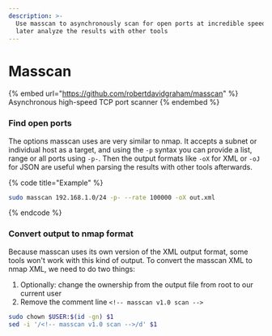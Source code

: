 ```yaml
---
description: >-
  Use masscan to asynchronously scan for open ports at incredible speeds, then
  later analyze the results with other tools
---
```


# Masscan

{% embed url="https://github.com/robertdavidgraham/masscan" %}
Asynchronous high-speed TCP port scanner
{% endembed %}

### Find open ports

The options masscan uses are very similar to nmap. It accepts a subnet or individual host as a target, and using the `-p` syntax you can provide a list, range or all ports using `-p-`. Then the output formats like `-oX` for XML or `-oJ` for JSON are useful when parsing the results with other tools afterwards.&#x20;

{% code title="Example" %}
```bash
sudo masscan 192.168.1.0/24 -p- --rate 100000 -oX out.xml
```
{% endcode %}

### Convert output to nmap format

Because masscan uses its own version of the XML output format, some tools won't work with this kind of output. To convert the masscan XML to nmap XML, we need to do two things:

1. Optionally: change the ownership from the output file from root to our current user
2. Remove the comment line `<!-- masscan v1.0 scan -->`

```bash
sudo chown $USER:$(id -gn) $1
sed -i '/<!-- masscan v1.0 scan -->/d' $1
```
